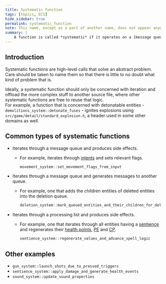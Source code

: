 ```yaml
---
title: Systematic function
tags: [topics, ECS] 
hide_sidebar: true
permalink: systematic_function
note: This name, except as a part of another name, does not appear anywhere in the source code. It is only introduced for the sake of this wiki.
summary: |
    A function is called *systematic* if it operates on a [message queue](message) or if it operates on all [entities](entity) in the [cosmos](cosmos) that match a certain criterion.
---
```


## Introduction

Systematic functions are high-level calls that solve an abstract problem.  
Care should be taken to name them so that there is little to no doubt what kind of problem that is.  

Ideally, a systematic function should only be concerned with iteration and offload the more complex stuff to another source file, where other systematic functions are free to reuse that logic.  
For example, a function that is concerned with detonatable entities - ``demolitions_system::detonate_fuses`` - ignites explosions using ``src/game/detail/standard_explosion.h``, a header used in some other domains as well.

## Common types of systematic functions

- Iterates through a message queue and produces side effects.
    - For example, iterates through [intents](intent_message) and sets relevant flags.
        ```cpp
        movement_system::set_movement_flags_from_input
        ````
- Iterates through a message queue and generates messages to another queue.
    - For example, one that adds the children entities of deleted entities into the deletion queue.

        ```cpp
        deletion_system::mark_queued_entities_and_their_children_for_deletion
        ````

- Iterates through a processing list and produces side effects.
    - For example, one that iterates through all entities having a [sentience](sentience_component) and regenerates their [health points](health_points), [PE](personal_electricity) and [CP](consciousness_points).

        ```cpp
        sentience_system::regenerate_values_and_advance_spell_logic
        ````

## Other examples

- ```gun_system::launch_shots_due_to_pressed_triggers```
- ```sentience_system::apply_damage_and_generate_health_events```
- ```sound_system::update_sound_properties```
